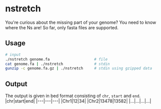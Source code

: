 # nstretch
You're curious about the missing part of your genome? You need to know where the Ns are!
So far, only fasta files are supported.

## Usage
```bash
# input
./nstretch genome.fa                    # file
cat genome.fa | ./nstretch              # stdin
gunzip -c genome.fa.gz | ./nstretch     # stdin using gzipped data
```

## Output
The output is given in bed format consisting of `chr`, `start` and `end`.
|chr|start|end|
|---|---|---|
|Chr1|12|34|
|Chr2|13478|13582|
|...|...|...|...|



